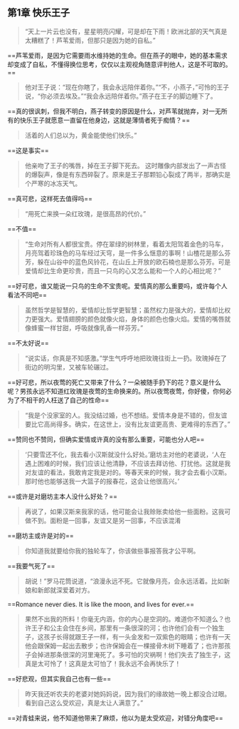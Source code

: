 ## 第1章 快乐王子

> “天上一片云也没有，星星明亮闪耀，可是却在下雨！欧洲北部的天气真是太糟糕了！芦苇爱雨，但那只是因为她的自私。”

==芦苇爱雨，是因为它需要雨水维持她的生命。但在燕子的眼中，她的基本需求却变成了自私，不懂得换位思考，仅仅以主观视角随意评判他人，这是不可取的。==

> 他对王子说：“现在你瞎了，我会永远陪伴着你。”“不，小燕子，”可怜的王子说，“你必须去埃及。”“我会永远陪伴着你。”燕子在王子的脚边睡下了。

==真的很讽刺，但我不明白，燕子转变的原因是什么，对芦苇就抛弃，对一无所有的快乐王子就愿意一直留在他身边，这就是薄情者死于痴情？==

> 活着的人们总以为，黄金能使他们快乐。”

==这是事实==

> 他亲吻了王子的嘴唇，掉在王子脚下死去。
    这时雕像内部发出了一声古怪的爆裂声，像是有东西碎裂了。原来是王子那颗铅心裂成了两半，那确实是个严寒的冰冻天气。

==真可悲，这样死去值得吗==

> “用死亡来换一朵红玫瑰，是很高昂的代价。”

==不值==

> “生命对所有人都很宝贵。停在翠绿的树林里，看着太阳驾着金色的马车，月亮驾着珍珠色的马车经过天穹，是一件多么惬意的事啊！山楂花是那么芬芳，躲在山谷中的蓝色风铃花，在山丘上开放的欧石楠也是那么芬芳。可是爱情却比生命更珍贵，而且一只鸟的心又怎么能和一个人的心相比呢？”

==好可悲，谁又能说一只鸟的生命不宝贵呢。爱情真的那么重要吗，或许每个人看法不同吧==

> 虽然哲学是智慧的，爱情却比哲学更智慧；虽然权力是强大的，爱情却比权力更强大。爱情翅膀的颜色就像火焰，身体的颜色也像火焰。爱情的嘴唇就像蜂蜜一样甘甜，呼吸就像乳香一样芬芳。”

==不太好说==

> “说实话，你真是不知感激。”学生气呼呼地把玫瑰往街上一扔。玫瑰掉在了街边的明沟里，又被车轮碾过。

==好可悲，所以夜莺的死亡又带来了什么？一朵被随手扔下的花？意义是什么呢？男孩永远不知道红玫瑰是夜莺的生命换来的。所以夜莺夜莺，你好傻，你何必为了不相干的人枉送了自己的性命==

> “我是个没家室的人。我没结过婚，也不想结。爱情本身是不错的，但友谊要比它高尚得多。确实，在这世上，没有比友谊更高贵、更难得的东西了。”

==赞同也不赞同，但确实爱情或许真的没有那么重要，可能也分人吧==

> ‘只要雪还不化，我去看小汉斯就没什么好处。’磨坊主对他的老婆说，‘人在遇上困难的时候，我们应该让他清静，不应该去拜访他、打扰他。这就是我对友谊的看法，我敢肯定我是对的。等春天来的时候，我才会去看小汉斯。那时他也能够送我一大篮子的报春花，这会让他很高兴。’

==或许是对磨坊主本人没什么好处？==

> 再说了，如果汉斯来我家的话，他可能会让我赊账卖给他一些面粉。这我可做不到。面粉是一回事，友谊又是另一回事，不应该混淆

==磨坊主或许是对的==

> 你知道我就要给你我的独轮车了，你该做些事报答我才公平啊。

==我要气死了==

> 胡说！”罗马花筒说道，“浪漫永远不死。它就像月亮，会永远活着。比如新娘和新郎就深爱着对方。

==Romance never dies. It is like the moon, and lives for ever.==

> 果然不出我的所料！你毫无内涵，你的内心是空洞的。难道你不知道么？也许王子和公主会住在乡间，那里有一条很深的河；也许他们会有一个独生子，这孩子长得就跟王子一样，有一头金发和一双紫色的眼睛；也许有一天他会跟保姆一起出去散步；也许保姆会在一棵接骨木树下睡着了；也许那孩子会掉进那条很深的河里淹死了。多可怕的灾祸啊！他们失去了独生子，这真是太可怜了！这真是太可怕了！我永远不会再快乐了！

==好悲观，但其实我自己也有一些==

> 昨天我还听农夫的老婆对她妈妈说，因为我们的缘故她一晚上都没合过眼。看到自己这么受欢迎，真是太让人满意了。”

==对青蛙来说，他不知道他带来了麻烦，他以为是太受欢迎，对错分角度吧==

